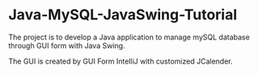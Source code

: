 # Java-MySQL-JavaSwing-Tutorial
The project is to develop a Java application to manage mySQL database through GUI form with Java Swing.

The GUI is created by GUI Form IntelliJ with customized JCalender.

